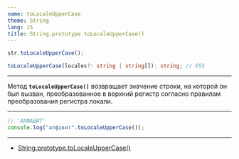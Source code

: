 ```yaml
---
name: toLocaleUpperCase
theme: String
lang: JS
title: String.prototype.toLocaleUpperCase()
---
```


```js
str.toLocaleUpperCase();
```

```ts
toLocaleUpperCase(locales?: string | string[]): string; // ES5
```

---

Метод **`toLocaleUpperCase()`** возвращает значение строки, на которой он был вызван, преобразованное в верхний регистр согласно правилам преобразования регистра локали.

---

```js
// 'АЛФАВИТ'
console.log("алфавит".toLocaleUpperCase());
```

---

- [String.prototype.toLocaleUpperCase()](https://developer.mozilla.org/ru/docs/Web/JavaScript/Reference/Global_Objects/String/toLocaleUpperCase)
